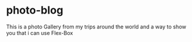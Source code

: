 # photo-blog
This is a photo Gallery from my trips around the world and a way to show you that i can use Flex-Box
